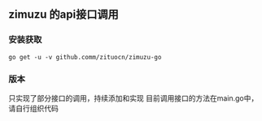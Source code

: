 ## zimuzu 的api接口调用

### 安装获取
`go get -u -v github.comm/zituocn/zimuzu-go`

### 版本
只实现了部分接口的调用，持续添加和实现 
目前调用接口的方法在main.go中，请自行组织代码
